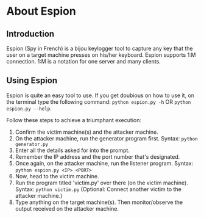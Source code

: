 # About Espion
## Introduction
Espion (Spy in French) is a bijou keylogger tool to capture any key that the user on a target machine presses on his/her keyboard. Espion supports 1:M connection. 1:M is a notation for one server and many clients.
## Using Espion
Espion is quite an easy tool to use. If you get doubious on how to use it, on the terminal type the following command:
`python espion.py -h` OR `python espion.py --help`.

Follow these steps to achieve a triumphant execution:
1. Confirm the victim machine(s) and the attacker machine.
2. On the attacker machine, run the generator program first.
	      Syntax: `python generator.py`
3. Enter all the details asked for into the prompt.
4. Remember the IP address and the port number that's designated.
5. Once again, on the attacker machine, run the listener program.
	      Syntax: `python espion.py <IP> <PORT>`
6. Now, head to the victim machine.
7. Run the program titled 'victim.py' over there (on the victim machine).
	      Syntax: `python victim.py`
(Optional: Connect another victim to the attacker machine.)
8. Type anything on the target machine(s). Then monitor/observe the output received on the attacker machine.
